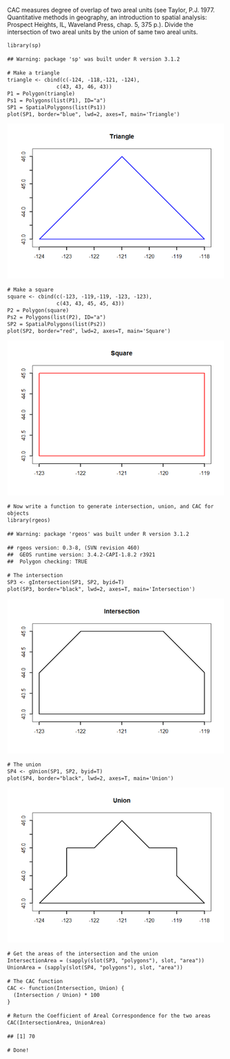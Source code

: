 CAC measures degree of overlap of two areal units (see Taylor, P.J.
1977. Quantitative methods in geography, an introduction to spatial
analysis: Prospect Heights, IL, Waveland Press, chap. 5, 375 p.). Divide
the intersection of two areal units by the union of same two areal
units.

    library(sp)

    ## Warning: package 'sp' was built under R version 3.1.2

    # Make a triangle
    triangle <- cbind(c(-124, -118,-121, -124),
                    c(43, 43, 46, 43))
    P1 = Polygon(triangle)
    Ps1 = Polygons(list(P1), ID="a")
    SP1 = SpatialPolygons(list(Ps1))
    plot(SP1, border="blue", lwd=2, axes=T, main='Triangle')

![](CAC_files/figure-markdown_strict/unnamed-chunk-1-1.png)

    # Make a square
    square <- cbind(c(-123, -119,-119, -123, -123),
                    c(43, 43, 45, 45, 43))
    P2 = Polygon(square)
    Ps2 = Polygons(list(P2), ID="a")
    SP2 = SpatialPolygons(list(Ps2))
    plot(SP2, border="red", lwd=2, axes=T, main='Square')

![](CAC_files/figure-markdown_strict/unnamed-chunk-1-2.png)

    # Now write a function to generate intersection, union, and CAC for objects
    library(rgeos)

    ## Warning: package 'rgeos' was built under R version 3.1.2

    ## rgeos version: 0.3-8, (SVN revision 460)
    ##  GEOS runtime version: 3.4.2-CAPI-1.8.2 r3921 
    ##  Polygon checking: TRUE

    # The intersection
    SP3 <- gIntersection(SP1, SP2, byid=T)
    plot(SP3, border="black", lwd=2, axes=T, main='Intersection')

![](CAC_files/figure-markdown_strict/unnamed-chunk-1-3.png)

    # The union
    SP4 <- gUnion(SP1, SP2, byid=T)
    plot(SP4, border="black", lwd=2, axes=T, main='Union')

![](CAC_files/figure-markdown_strict/unnamed-chunk-1-4.png)

    # Get the areas of the intersection and the union
    IntersectionArea = (sapply(slot(SP3, "polygons"), slot, "area"))
    UnionArea = (sapply(slot(SP4, "polygons"), slot, "area"))

    # The CAC function
    CAC <- function(Intersection, Union) {  
      (Intersection / Union) * 100
    }

    # Return the Coefficient of Areal Correspondence for the two areas
    CAC(IntersectionArea, UnionArea)

    ## [1] 70

    # Done!
